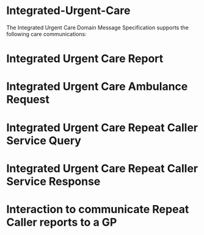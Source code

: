 # Integrated-Urgent-Care

The Integrated Urgent Care Domain Message Specification supports the following care communications:
# Integrated Urgent Care Report
# Integrated Urgent Care Ambulance Request
# Integrated Urgent Care Repeat Caller Service Query
# Integrated Urgent Care Repeat Caller Service Response
# Interaction to communicate Repeat Caller reports to a GP
